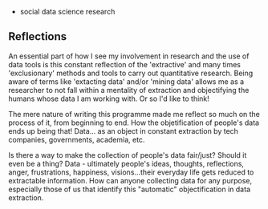 - social data science research 

## Reflections

An essential part of how I see my involvement in research and the use of data tools is this constant reflection of the 'extractive' and many times 'exclusionary' methods and tools to carry out quantitative research. 
Being aware of terms like 'extacting data' and/or 'mining data' allows me as a researcher to not fall within a mentality of extraction and objectifying the humans whose data I am working with. Or so I'd like to think!

The mere nature of writing this programme made me reflect so much on the process of it, from beginning to end.
How the objetification of people's data ends up being that! Data... as an object in constant extraction by tech companies, governments, academia, etc.

Is there a way to make the collection of people's data fair/just? Should it even be a thing? 
Data - ultimately people's ideas, thoughts, reflections, anger, frustrations, happiness, visions...their everyday life gets reduced to extractable information.
How can anyone collecting data for any purpose, especially those of us that identify this "automatic" objectification in data extraction.



